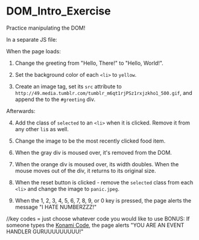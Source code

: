 # DOM_Intro_Exercise

Practice manipulating the DOM!

In a separate JS file:

When the page loads:

1. Change the greeting from "Hello, There!" to "Hello, World!".

2. Set the background color of each `<li>` to `yellow`.

3. Create an image tag, set its `src` attribute to `http://49.media.tumblr.com/tumblr_m6qt1rjPSz1rxjzkho1_500.gif`, and append the to the `#greeting` div.

Afterwards:

4. Add the class of `selected` to an `<li>` when it is clicked. Remove it from any other `li`s as well.

5. Change the image to be the most recently clicked food item.

6. When the gray div is moused over, it's removed from the DOM.

7. When the orange div is moused over, its width doubles. When the mouse moves out of the div, it returns to its original size.

8. When the reset button is clicked - remove the `selected` class from each `<li>` and change the image to `panic.jpeg`.

9. When the 1, 2, 3, 4, 5, 6, 7, 8, 9, or 0 key is pressed, the page alerts the message "I HATE NUMBERZZZ!"

//key codes = just choose whatever code you would like to use
BONUS: If someone types the [Konami Code](https://en.wikipedia.org/wiki/Konami_Code), the page alerts "YOU ARE AN EVENT HANDLER GURUUUUUUUUU!"
